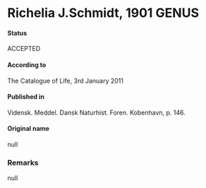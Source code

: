 # Richelia J.Schmidt, 1901 GENUS

#### Status
ACCEPTED

#### According to
The Catalogue of Life, 3rd January 2011

#### Published in
Vidensk. Meddel. Dansk Naturhist. Foren. Kobenhavn, p. 146.

#### Original name
null

### Remarks
null